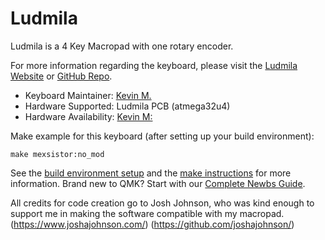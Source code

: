 # Ludmila

Ludmila is a 4 Key Macropad with one rotary encoder.

For more information regarding the keyboard, please visit the [Ludmila Website](https://www.mexsistor.com/) or [GitHub Repo](https://github.com/mexsistor).

* Keyboard Maintainer: [Kevin M.](https://github.com/mexsistor)
* Hardware Supported: Ludmila PCB (atmega32u4)
* Hardware Availability: [Kevin M:](https://www.mexsistor.com/)

Make example for this keyboard (after setting up your build environment):

    make mexsistor:no_mod

See the [build environment setup](https://docs.qmk.fm/#/getting_started_build_tools) and the [make instructions](https://docs.qmk.fm/#/getting_started_make_guide) for more information. Brand new to QMK? Start with our [Complete Newbs Guide](https://docs.qmk.fm/#/newbs).

All credits for code creation go to Josh Johnson, who was kind enough to support me in making the software compatible with my macropad.
(<https://www.joshajohnson.com/>)
(<https://github.com/joshajohnson/>)
